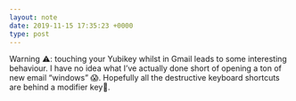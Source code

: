 ```yaml
---
layout: note
date: 2019-11-15 17:35:23 +0000
type: post
---
```


Warning ⚠️: touching your Yubikey whilst in Gmail leads to some interesting behaviour. I have no idea what I’ve actually done short of opening a ton of new email “windows” 😱. Hopefully all the destructive keyboard shortcuts are behind a modifier key🤞.

